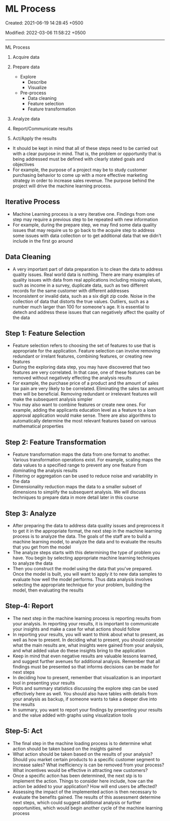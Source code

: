 # ML Process

Created: 2021-06-19 14:28:45 +0500

Modified: 2022-03-06 11:58:22 +0500

---

ML Process

1.  Acquire data

2.  Prepare data
    -   Explore
        -   Describe
        -   Visualize
    -   Pre-process
        -   Data cleaning
        -   Feature selection
        -   Feature transformation

3.  Analyze data

4.  Report/Communicate results

5.  Act/Apply the results


-   It should be kept in mind that all of these steps need to be carried out with a clear purpose in mind. That is, the problem or opportunity that is being addressed must be defined with clearly stated goals and objectives
-   For example, the purpose of a project may be to study customer purchasing behavior to come up with a more effective marketing strategy in order to increase sales revenue. The purpose behind the project will drive the machine learning process.

## Iterative Process
-   Machine Learning process is a very iterative one. Findings from one step may require a previous step to be repeated with new information
-   For example, during the prepare step, we may find some data quality issues that may require us to go back to the acquire step to address some issues with data collection or to get additional data that we didn't include in the first go around

## Data Cleaning
-   A very important part of data preparation is to clean the data to address quality issues. Real world data is nothing. There are many examples of quality issues with data from real applications including missing values, such as income in a survey, duplicate data, such as two different records for the same customer with different addresses
-   Inconsistent or invalid data, such as a six digit zip code. Noise in the collection of data that distorts the true values. Outliers, such as a number much larger than 100 for someone's age. It is essential to detech and address these issues that can negatively affect the quality of the data

## Step 1: Feature Selection
-   Feature selection refers to choosing the set of features to use that is appropriate for the application. Feature selection can involve removing redundant or irrelant features, combining features, or creating new features
-   During the exploring data step, you may have discovered that two features are very correlated. In that case, one of these features can be removed without negatively effecting the analysis results
-   For example, the purchase price of a product and the amount of sales tax pain are very likely to be correlated. Eliminating the sales tax amount then will be beneficial. Removing redundant or irrelevant features will make the subsequent analysis simpler
-   You may also want to combine features or create new ones. For example, adding the applicants education level as a feature to a loan approval application would make sense. There are also algorithms to automatically determine the most relevant features based on various mathematical properties

## Step 2: Feature Transformation
-   Feature transformation maps the data from one format to another. Various transformation operations exist. For example, scaling maps the data values to a specified range to prevent any one feature from dominating the analysis results
-   Filtering or aggregation can be used to reduce noise and variability in the data
-   Dimensionality reduction maps the data to a smaller subset of dimensions to simplify the subsequent analysis. We will discuss techniques to prepare data in more detail later in this course

## Step 3: Analyze
-   After preparing the data to address data quality issues and preprocess it to get it in the appropriate format, the next step in the machine learning process is to analyze the data. The goals of the staff are to build a machine learning model, to analyze the data and to evaluate the results that you get from the model
-   The analyze steps starts with this determining the type of problem you have. You begin by selecting appropriate machine learning techniques to analyze the data
-   Then you construct the model using the data that you've prepared. Once the model is built, you will want to apply it to new data samples to evaluate how well the model performs. Thus data analysis involves selecting the appropriate technique for your problem, building the model, then evaluating the results

## Step-4: Report
-   The next step in the machine learning process is reporting results from your analysis. In reporting your results, it is important to communicate your insights and make a case for what actions should follow
-   In reporting your results, you will want to think about what to present, as well as how to present. In deciding what to present, you should consider what the main results are, what insights were gained from your analysis, and what added value do these insights bring to the application
-   Keep in mind that even negative results are valuable lessons learned, and suggest further avenues for additional analysis. Remember that all findings must be presented so that informs decisions can be made for next steps
-   In deciding how to present, remember that visualization is an important tool in presenting your results
-   Plots and summary statistics discussing the explore step can be used effectively here as well. You should also have tables with details from your analysis as backup, if someone wants to take a deeper dive into the results
-   In summary, you want to report your findings by presenting your results and the value added with graphs using visualization tools

## Step-5: Act
-   The final step in the machine loading process is to determine what action should be taken based on the insights gained
-   What action should be taken based on the results of your analysis? Should you market certain products to a specific customer segment to increase sales? What inefficiency is can be removed from your process? What incentives would be effective in attracting new customers?
-   Once a specific action has been determined, the next stp is to implement the action. Things to consider here include, how can the action be added to your application? How will end users be affected?
-   Assessing the impact of the implemented action is then necessary to evaluate the benefits gained. The results of this assessment determine next steps, which could suggest additional analysis or further opportunities, which would begin another cycle of the machine learning process
